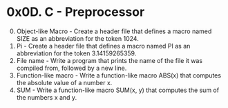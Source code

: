 # 0x0D. C - Preprocessor
0. Object-like Macro - Create a header file that defines a macro named SIZE as an abbreviation for the token 1024.
1. Pi - Create a header file that defines a macro named PI as an abbreviation for the token 3.14159265359.
2. File name - Write a program that prints the name of the file it was compiled from, followed by a new line.
3. Function-like macro - Write a function-like macro ABS(x) that computes the absolute value of a number x.
4. SUM - Write a function-like macro SUM(x, y) that computes the sum of the numbers x and y.
